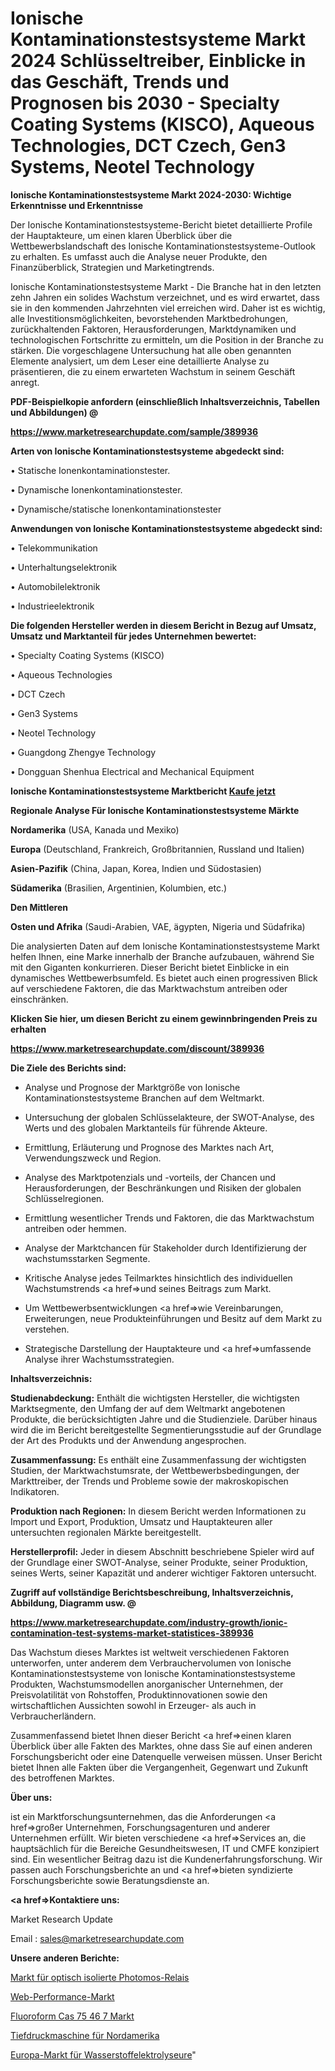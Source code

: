 # Ionische Kontaminationstestsysteme Markt 2024 Schlüsseltreiber, Einblicke in das Geschäft, Trends und Prognosen bis 2030 - Specialty Coating Systems (KISCO), Aqueous Technologies, DCT Czech, Gen3 Systems, Neotel Technology

<strong>Ionische Kontaminationstestsysteme Markt 2024-2030: Wichtige Erkenntnisse und Erkenntnisse</strong>

Der Ionische Kontaminationstestsysteme-Bericht bietet detaillierte Profile der Hauptakteure, um einen klaren Überblick über die Wettbewerbslandschaft des Ionische Kontaminationstestsysteme-Outlook zu erhalten. Es umfasst auch die Analyse neuer Produkte, den Finanzüberblick, Strategien und Marketingtrends.

Ionische Kontaminationstestsysteme Markt - Die Branche hat in den letzten zehn Jahren ein solides Wachstum verzeichnet, und es wird erwartet, dass sie in den kommenden Jahrzehnten viel erreichen wird. Daher ist es wichtig, alle Investitionsmöglichkeiten, bevorstehenden Marktbedrohungen, zurückhaltenden Faktoren, Herausforderungen, Marktdynamiken und technologischen Fortschritte zu ermitteln, um die Position in der Branche zu stärken. Die vorgeschlagene Untersuchung hat alle oben genannten Elemente analysiert, um dem Leser eine detaillierte Analyse zu präsentieren, die zu einem erwarteten Wachstum in seinem Geschäft anregt.



<strong><b>PDF-Beispielkopie anfordern (einschließlich Inhaltsverzeichnis, Tabellen und Abbildungen) @ </b></strong>

<strong><a href=https://www.marketresearchupdate.com/sample/389936>

<strong>https://www.marketresearchupdate.com/sample/389936</u></a></strong></strong>



<strong>Arten von Ionische Kontaminationstestsysteme abgedeckt sind:</strong>

• Statische Ionenkontaminationstester.

• Dynamische Ionenkontaminationstester.

• Dynamische/statische Ionenkontaminationstester



<strong>Anwendungen von Ionische Kontaminationstestsysteme abgedeckt sind:</strong>

• Telekommunikation

• Unterhaltungselektronik

• Automobilelektronik

• Industrieelektronik



<strong>Die folgenden Hersteller werden in diesem Bericht in Bezug auf Umsatz, Umsatz und Marktanteil für jedes Unternehmen bewertet:</strong>

• Specialty Coating Systems (KISCO)

• Aqueous Technologies

• DCT Czech

• Gen3 Systems

• Neotel Technology

• Guangdong Zhengye Technology

• Dongguan Shenhua Electrical and Mechanical Equipment



<strong>Ionische Kontaminationstestsysteme Marktbericht <a href=https://www.marketresearchupdate.com/buynow/389936>Kaufe jetzt</a></strong>



<strong>Regionale Analyse Für Ionische Kontaminationstestsysteme Märkte</strong>



<strong>Nordamerika</strong> (USA, Kanada und Mexiko)



<strong>Europa</strong> (Deutschland, Frankreich, Großbritannien, Russland und Italien)



<strong>Asien-Pazifik</strong> (China, Japan, Korea, Indien und Südostasien)



<strong>Südamerika</strong> (Brasilien, Argentinien, Kolumbien, etc.)



<strong>Den Mittleren</strong> 

<strong>Osten und Afrika</strong> (Saudi-Arabien, VAE, ägypten, Nigeria und Südafrika)

Die analysierten Daten auf dem Ionische Kontaminationstestsysteme Markt helfen Ihnen, eine Marke innerhalb der Branche aufzubauen, während Sie mit den Giganten konkurrieren. Dieser Bericht bietet Einblicke in ein dynamisches Wettbewerbsumfeld. Es bietet auch einen progressiven Blick auf verschiedene Faktoren, die das Marktwachstum antreiben oder einschränken.



<strong>Klicken Sie hier, um diesen Bericht zu einem gewinnbringenden Preis zu erhalten
</strong>

<strong><a href=https://www.marketresearchupdate.com/discount/389936>https://www.marketresearchupdate.com/discount/389936</b></u></strong></a>



<strong>Die Ziele des Berichts sind:</strong>

- Analyse und Prognose der Marktgröße von Ionische Kontaminationstestsysteme Branchen auf dem Weltmarkt.

- Untersuchung der globalen Schlüsselakteure, der SWOT-Analyse, des Werts und des globalen Marktanteils für führende Akteure.

- Ermittlung, Erläuterung und Prognose des Marktes nach Art, Verwendungszweck und Region.

- Analyse des Marktpotenzials und -vorteils, der Chancen und Herausforderungen, der Beschränkungen und Risiken der globalen Schlüsselregionen.

- Ermittlung wesentlicher Trends und Faktoren, die das Marktwachstum antreiben oder hemmen.

- Analyse der Marktchancen für Stakeholder durch Identifizierung der wachstumsstarken Segmente.

- Kritische Analyse jedes Teilmarktes hinsichtlich des individuellen Wachstumstrends <a href=>und</a> seines Beitrags zum Markt.

- Um Wettbewerbsentwicklungen <a href=>wie</a> Vereinbarungen, Erweiterungen, neue Produkteinführungen und Besitz auf dem Markt zu verstehen.

- Strategische Darstellung der Hauptakteure und <a href=>umfas</a>sende Analyse ihrer Wachstumsstrategien.



<strong>Inhaltsverzeichnis:</strong>



<strong>Studienabdeckung:</strong> Enthält die wichtigsten Hersteller, die wichtigsten Marktsegmente, den Umfang der auf dem Weltmarkt angebotenen Produkte, die berücksichtigten Jahre und die Studienziele. Darüber hinaus wird die im Bericht bereitgestellte Segmentierungsstudie auf der Grundlage der Art des Produkts und der Anwendung angesprochen.



<strong>Zusammenfassung:</strong> Es enthält eine Zusammenfassung der wichtigsten Studien, der Marktwachstumsrate, der Wettbewerbsbedingungen, der Markttreiber, der Trends und Probleme sowie der makroskopischen Indikatoren.



<strong>Produktion nach Regionen:</strong> In diesem Bericht werden Informationen zu Import und Export, Produktion, Umsatz und Hauptakteuren aller untersuchten regionalen Märkte bereitgestellt.



<strong>Herstellerprofil:</strong> Jeder in diesem Abschnitt beschriebene Spieler wird auf der Grundlage einer SWOT-Analyse, seiner Produkte, seiner Produktion, seines Werts, seiner Kapazität und anderer wichtiger Faktoren untersucht.



<strong><b>Zugriff auf vollständige Berichtsbeschreibung, Inhaltsverzeichnis, Abbildung, Diagramm usw. @ </b></strong>

<strong><a href=https://www.marketresearchupdate.com/industry-growth/ionic-contamination-test-systems-market-statistices-389936>https://www.marketresearchupdate.com/industry-growth/ionic-contamination-test-systems-market-statistices-389936</a></strong>

Das Wachstum dieses Marktes ist weltweit verschiedenen Faktoren unterworfen, unter anderem dem Verbrauchervolumen von Ionische Kontaminationstestsysteme von Ionische Kontaminationstestsysteme Produkten, Wachstumsmodellen anorganischer Unternehmen, der Preisvolatilität von Rohstoffen, Produktinnovationen sowie den wirtschaftlichen Aussichten sowohl in Erzeuger- als auch in Verbraucherländern.

Zusammenfassend bietet Ihnen dieser Bericht <a href=>einen</a> klaren Überblick über alle Fakten des Marktes, ohne dass Sie auf einen anderen Forschungsbericht oder eine Datenquelle verweisen müssen. Unser Bericht bietet Ihnen alle Fakten über die Vergangenheit, Gegenwart und Zukunft des betroffenen Marktes.



<strong>Über uns:</strong>

 ist ein Marktforschungsunternehmen, das die Anforderungen <a href=>großer</a> Unternehmen, Forschungsagenturen und anderer Unternehmen erfüllt. Wir bieten verschiedene <a href=>Services</a> an, die hauptsächlich für die Bereiche Gesundheitswesen, IT und CMFE konzipiert sind. Ein wesentlicher Beitrag dazu ist die Kundenerfahrungsforschung. Wir passen auch Forschungsberichte an und <a href=>bieten</a> syndizierte Forschungsberichte sowie Beratungsdienste an.



<strong><a href=>Kontaktiere uns:</a></strong>

Market Research Update

Email : sales@marketresearchupdate.com



<strong>Unsere anderen Berichte:</strong>

<a href=https://www.linkedin.com/pulse/photomos-optically-isolated-relay-market-witness-huge>Markt für optisch isolierte Photomos-Relais</a>

<a href=https://www.linkedin.com/pulse/web-performance-market-2023-remarking-enormous-growth>Web-Performance-Markt</a>

<a href=https://www.linkedin.com/pulse/fluoroform-cas-75-46-7-market-2023-remarking>Fluoroform Cas 75 46 7 Markt</a>

<a href=https://www.linkedin.com/pulse/north-america-rotogravure-printing-machine>Tiefdruckmaschine für Nordamerika</a>

<a href=https://www.linkedin.com/pulse/europe-hydrogen-electrolyzers-market-witness-huge-growth>Europa-Markt für Wasserstoffelektrolyseure</a>"
